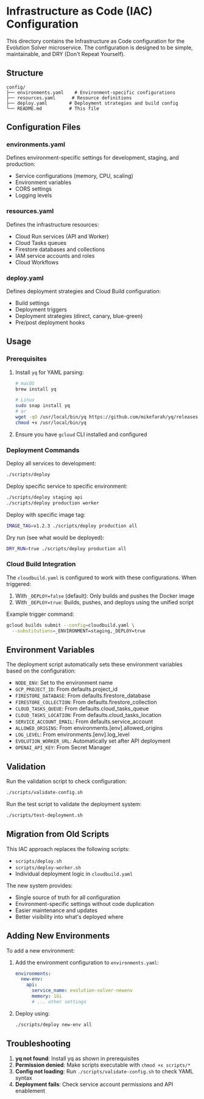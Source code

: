 # Infrastructure as Code (IAC) Configuration

This directory contains the Infrastructure as Code configuration for the Evolution Solver microservice. The configuration is designed to be simple, maintainable, and DRY (Don't Repeat Yourself).

## Structure

```
config/
├── environments.yaml    # Environment-specific configurations
├── resources.yaml      # Resource definitions
├── deploy.yaml        # Deployment strategies and build config
└── README.md          # This file
```

## Configuration Files

### environments.yaml
Defines environment-specific settings for development, staging, and production:
- Service configurations (memory, CPU, scaling)
- Environment variables
- CORS settings
- Logging levels

### resources.yaml
Defines the infrastructure resources:
- Cloud Run services (API and Worker)
- Cloud Tasks queues
- Firestore databases and collections
- IAM service accounts and roles
- Cloud Workflows

### deploy.yaml
Defines deployment strategies and Cloud Build configuration:
- Build settings
- Deployment triggers
- Deployment strategies (direct, canary, blue-green)
- Pre/post deployment hooks

## Usage

### Prerequisites
1. Install `yq` for YAML parsing:
   ```bash
   # macOS
   brew install yq
   
   # Linux
   sudo snap install yq
   # or
   wget -qO /usr/local/bin/yq https://github.com/mikefarah/yq/releases/latest/download/yq_linux_amd64
   chmod +x /usr/local/bin/yq
   ```

2. Ensure you have `gcloud` CLI installed and configured

### Deployment Commands

Deploy all services to development:
```bash
./scripts/deploy
```

Deploy specific service to specific environment:
```bash
./scripts/deploy staging api
./scripts/deploy production worker
```

Deploy with specific image tag:
```bash
IMAGE_TAG=v1.2.3 ./scripts/deploy production all
```

Dry run (see what would be deployed):
```bash
DRY_RUN=true ./scripts/deploy production all
```

### Cloud Build Integration

The `cloudbuild.yaml` is configured to work with these configurations. When triggered:

1. With `_DEPLOY=false` (default): Only builds and pushes the Docker image
2. With `_DEPLOY=true`: Builds, pushes, and deploys using the unified script

Example trigger command:
```bash
gcloud builds submit --config=cloudbuild.yaml \
  --substitutions=_ENVIRONMENT=staging,_DEPLOY=true
```

## Environment Variables

The deployment script automatically sets these environment variables based on the configuration:

- `NODE_ENV`: Set to the environment name
- `GCP_PROJECT_ID`: From defaults.project_id
- `FIRESTORE_DATABASE`: From defaults.firestore_database
- `FIRESTORE_COLLECTION`: From defaults.firestore_collection
- `CLOUD_TASKS_QUEUE`: From defaults.cloud_tasks_queue
- `CLOUD_TASKS_LOCATION`: From defaults.cloud_tasks_location
- `SERVICE_ACCOUNT_EMAIL`: From defaults.service_account
- `ALLOWED_ORIGINS`: From environments.[env].allowed_origins
- `LOG_LEVEL`: From environments.[env].log_level
- `EVOLUTION_WORKER_URL`: Automatically set after API deployment
- `OPENAI_API_KEY`: From Secret Manager

## Validation

Run the validation script to check configuration:
```bash
./scripts/validate-config.sh
```

Run the test script to validate the deployment system:
```bash
./scripts/test-deployment.sh
```

## Migration from Old Scripts

This IAC approach replaces the following scripts:
- `scripts/deploy.sh`
- `scripts/deploy-worker.sh`
- Individual deployment logic in `cloudbuild.yaml`

The new system provides:
- Single source of truth for all configuration
- Environment-specific settings without code duplication
- Easier maintenance and updates
- Better visibility into what's deployed where

## Adding New Environments

To add a new environment:

1. Add the environment configuration to `environments.yaml`:
   ```yaml
   environments:
     new-env:
       api:
         service_name: evolution-solver-newenv
         memory: 1Gi
         # ... other settings
   ```

2. Deploy using:
   ```bash
   ./scripts/deploy new-env all
   ```

## Troubleshooting

1. **yq not found**: Install yq as shown in prerequisites
2. **Permission denied**: Make scripts executable with `chmod +x scripts/*`
3. **Config not loading**: Run `./scripts/validate-config.sh` to check YAML syntax
4. **Deployment fails**: Check service account permissions and API enablement